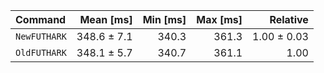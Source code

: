 | Command | Mean [ms] | Min [ms] | Max [ms] | Relative |
|:---|---:|---:|---:|---:|
| `NewFUTHARK` | 348.6 ± 7.1 | 340.3 | 361.3 | 1.00 ± 0.03 |
| `OldFUTHARK` | 348.1 ± 5.7 | 340.7 | 361.1 | 1.00 |
